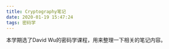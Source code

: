 ```yaml
---
title: Cryptography笔记
date: 2020-01-19 15:47:24
tags: 密码学
---
```

本学期选了David Wu的密码学课程，用来整理一下相关的笔记内容。

